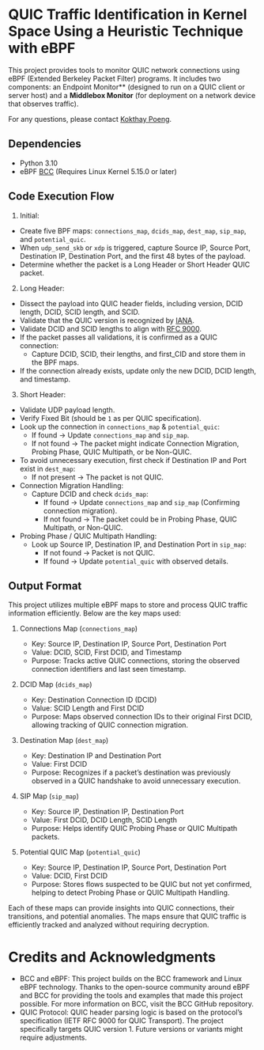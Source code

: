 # QUIC Traffic Identification in Kernel Space Using a Heuristic Technique with eBPF 

This project provides tools to monitor QUIC network connections using eBPF (Extended Berkeley Packet Filter) programs. It includes two components: an Endpoint Monitor** (designed to run on a QUIC client or server host) and a **Middlebox Monitor** (for deployment on a network device that observes traffic). 

For any questions, please contact [Kokthay Poeng](mailto:kokthay.poeng@unamur.be).

## Dependencies

- Python 3.10
- eBPF [BCC](https://github.com/iovisor/bcc/blob/master/INSTALL.md) (Requires Linux Kernel 5.15.0 or later)

## Code Execution Flow

1. Initial:
- Create five BPF maps: `connections_map`, `dcids_map`, `dest_map`, `sip_map`, and `potential_quic`.
- When `udp_send_skb` or `xdp` is triggered, capture Source IP, Source Port, Destination IP, Destination Port, and the first 48 bytes of the payload.
- Determine whether the packet is a Long Header or Short Header QUIC packet.

2. Long Header:
- Dissect the payload into QUIC header fields, including version, DCID length, DCID, SCID length, and SCID.
- Validate that the QUIC version is recognized by [IANA](https://www.iana.org/assignments/quic/quic.xhtml).
- Validate DCID and SCID lengths to align with [RFC 9000](https://datatracker.ietf.org/doc/html/rfc9000).
- If the packet passes all validations, it is confirmed as a QUIC connection:
  - Capture DCID, SCID, their lengths, and first_CID and store them in the BPF maps.
- If the connection already exists, update only the new DCID, DCID length, and timestamp.

3. Short Header:
- Validate UDP payload length.
- Verify Fixed Bit (should be `1` as per QUIC specification).
- Look up the connection in `connections_map` & `potential_quic`:
  - If found → Update `connections_map` and `sip_map`.
  - If not found → The packet might indicate Connection Migration, Probing Phase, QUIC Multipath, or be Non-QUIC.
- To avoid unnecessary execution, first check if Destination IP and Port exist in `dest_map`:
  - If not present → The packet is not QUIC.
- Connection Migration Handling:
  - Capture DCID and check `dcids_map`:
    - If found → Update `connections_map` and `sip_map` (Confirming connection migration).
    - If not found → The packet could be in Probing Phase, QUIC Multipath, or Non-QUIC.
- Probing Phase / QUIC Multipath Handling:
  - Look up Source IP, Destination IP, and Destination Port in `sip_map`:
    - If not found → Packet is not QUIC.
    - If found → Update `potential_quic` with observed details.


## Output Format

This project utilizes multiple eBPF maps to store and process QUIC traffic information efficiently. Below are the key maps used:

1. Connections Map (`connections_map`)
   - Key: Source IP, Destination IP, Source Port, Destination Port
   - Value: DCID, SCID, First DCID, and Timestamp
   - Purpose: Tracks active QUIC connections, storing the observed connection identifiers and last seen timestamp.

2. DCID Map (`dcids_map`)
   - Key: Destination Connection ID (DCID)
   - Value: SCID Length and First DCID
   - Purpose: Maps observed connection IDs to their original First DCID, allowing tracking of QUIC connection migration.

3. Destination Map (`dest_map`)
   - Key: Destination IP and Destination Port
   - Value: First DCID
   - Purpose: Recognizes if a packet’s destination was previously observed in a QUIC handshake to avoid unnecessary execution.

4. SIP Map (`sip_map`)
   - Key: Source IP, Destination IP, Destination Port
   - Value: First DCID, DCID Length, SCID Length
   - Purpose: Helps identify QUIC Probing Phase or QUIC Multipath packets.

5. Potential QUIC Map (`potential_quic`)
   - Key: Source IP, Destination IP, Source Port, Destination Port
   - Value: DCID, First DCID
   - Purpose: Stores flows suspected to be QUIC but not yet confirmed, helping to detect Probing Phase or QUIC Multipath Handling.

Each of these maps can provide insights into QUIC connections, their transitions, and potential anomalies. The maps ensure that QUIC traffic is efficiently tracked and analyzed without requiring decryption.


# Credits and Acknowledgments
- BCC and eBPF: This project builds on the BCC framework and Linux eBPF technology. Thanks to the open-source community around eBPF and BCC for providing the tools and examples that made this project possible. For more information on BCC, visit the BCC GitHub repository.
- QUIC Protocol: QUIC header parsing logic is based on the protocol’s specification (IETF RFC 9000 for QUIC Transport). The project specifically targets QUIC version 1. Future versions or variants might require adjustments.